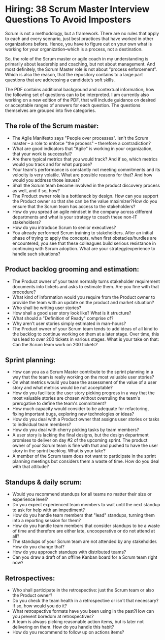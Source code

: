 # Hiring: 38 Scrum Master Interview Questions To Avoid Imposters

Scrum is not a methodology, but a framework. There are no rules that apply to each and every scenario, just best practices that have worked in other organizations before. Hence, you have to figure out on your own what is working for your organization–which is a process, not a destination. 

So, the role of the Scrum master or agile coach in my understanding is primarily about leadership and coaching, but not about management. And most definitely, the Scrum Master role is not about “process enforcement”. Which is also the reason, that the repository contains to a large part questions that are addressing a candidate’s soft skills.

The PDF contains additional background and contextual information, how the following set of questions can to be interpreted. I am currently also working on a new edition of the PDF, that will include guidance on desired or acceptable ranges of answers for each question. The questions themselves are grouped into five categories.

## The role of the Scrum master:
- The Agile Manifesto says "People over processes". Isn't the Scrum master – a role to enforce "the process" – therefore a contradiction?
- What are good indicators that "Agile" is working in your organization, that your work is successful?
- Are there typical metrics that you would track? And if so, which metrics would you track and for what purpose?
- Your team's performance is constantly not meeting commitments and its velocity is very volatile. What are possible reasons for that? And how would you address those issues?
- Shall the Scrum team become involved in the product discovery process as well, and if so, how?
- The Product owner role is a bottleneck by design. How can you support the Product owner so that she can be the value maximizer?How do you ensure that the Scrum team has access to the stakeholders?
- How do you spread an agile mindset in the company across different departments and what is your strategy to coach these non-IT stakeholders?
- How do you introduce Scrum to senior executives?
- You already performed Scrum training to stakeholders. After an initial phase of trying to apply the concepts, when first obstacles/hurdles are encountered, you see that these colleagues build serious resistance in continuing with Scrum adoption. What are your strategy/experience to handle such situations?

## Product backlog grooming and estimation:
- The Product owner of your team normally turns stakeholder requirement documents into tickets and asks to estimate them. Are you fine with that procedure?
- What kind of information would you require from the Product owner to provide the team with an update on the product and market situation?
- Who shall be writing user stories?
- How shall a good user story look like? What is it structure?
- What should a "Definition of Ready" comprise of?
- Why aren't user stories simply estimated in man-hours?
- The Product owner of your Scrum team tends to add ideas of all kind to the backlog to continue working on them at a later stage. Over time, this has lead to over 200 tickets in various stages. What is your take on that: Can the Scrum team work on 200 tickets?

## Sprint planning:
- How can you as a Scrum Master contribute to the sprint planning in a way that the team is really working on the most valuable user stories?
- On what metrics would you base the assessment of the value of a user story and what metrics would be not acceptable?
- How do you facilitate the user story picking progress in a way that the most valuable stories are chosen without overruling the team's prerogative to define the team's commitment?
- How much capacity would consider to be adequate for refactoring, fixing important bugs, exploring new technologies or ideas?
- How do you deal with a Product owner that assigns user stories or tasks to individual team members?
- How do you deal with cherry picking tasks by team members?
- A user story is lacking the final designs, but the design department promises to deliver on day #2 of the upcoming sprint. The product owner of your Scrum team is fine with that and pushed to have the user story in the sprint backlog. What is your take?
- A member of the Scrum team does not want to participate in the sprint planning meetings but considers them a waste of time. How do you deal with that attitude?

## Standups & daily scrum:
- Would you recommend standups for all teams no matter their size or experience level?
- Do you expect experienced team members to wait until the next standup to ask for help with an impediment?
- How do you handle team members that "lead" standups, turning them into a reporting session for them?
- How do you handle team members that consider standups to be a waste of time and therefore are either late, uncooperative or do not attend at all?
- The standups of your Scrum team are not attended by any stakeholder. How do you change that?
- How do you approach standups with distributed teams?
- Can you draw a draft of an offline Kanban board for a Scrum team right now?

## Retrospectives:
- Who shall participate in the retrospective: just the Scrum team or also the Product owner?
- Do you check the team health in a retrospective or isn't that necessary? If so, how would you do it?
- What retrospective formats have you been using in the past?How can you prevent boredom at retrospectives?
- A team is always picking reasonable action items, but is later not delivering on them. How do you handle this habit?
- How do you recommend to follow up on actions items?
